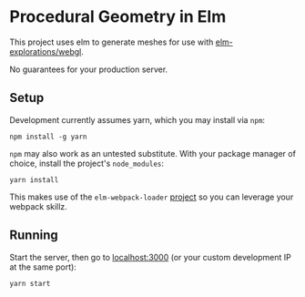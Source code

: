 # Procedural Geometry in Elm

This project uses elm to generate meshes for use with 
[elm-explorations/webgl](https://github.com/elm-explorations/webgl).

No guarantees for your production server.

## Setup

Development currently assumes yarn, which you may install via `npm`:

    npm install -g yarn

`npm` may also work as an untested substitute. With your package manager
of choice, install the project's `node_modules`:

    yarn install

This makes use of the `elm-webpack-loader`
[project](https://www.npmjs.com/package/elm-webpack-loader) so you can leverage
your webpack skillz.

## Running

Start the server, then go to [localhost:3000]() (or your custom development IP at the
same port):

    yarn start

